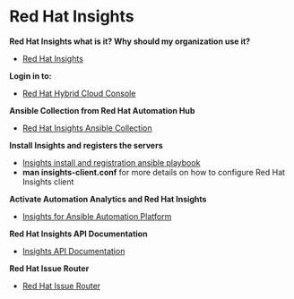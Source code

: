 # Red Hat Insights

**Red Hat Insights what is it? Why should my organization use it?**  
- [Red Hat Insights](https://www.redhat.com/en/technologies/management/insights "Red Hat Insights")  

**Login in to:**  
- [Red Hat Hybrid Cloud Console](https://console.redhat.com "Red Hat Hybrid Cloud Console")

**Ansible Collection from Red Hat Automation Hub**  
- [Red Hat Insights Ansible Collection](https://console.redhat.com/ansible/automation-hub/repo/published/redhat/insights/docs "Red Hat Insights Ansible Collection")

**Install Insights and registers the servers**  
- [Insights install and registration ansible playbook](https://github.com/ericcames/RedHatInsights/blob/main/insights_registration.yml "Insights install and registration ansible playbook")  
- **man insights-client.conf** for more details on how to configure Red Hat Insights client

**Activate Automation Analytics and Red Hat Insights**  
- [Insights for Ansible Automation Platform](https://www.ansible.com/blog/activate-insights-for-ansible-automation-platform "Insights for Ansible Automation Platform")

**Red Hat Insights API Documentation**  
- [Insights API Documentation]([https://console.redhat.com/docs/api-docs](https://developers.redhat.com/api-catalog/?extIdCarryOver=true&sc_cid=701f2000001OH7YAAW) "Insights API Documentation")

**Red Hat Issue Router**  
- [Red Hat Issue Router]( https://access.redhat.com/labs/rhir/?product=Red%20Hat%20Insights "Red Hat Issue Router")
